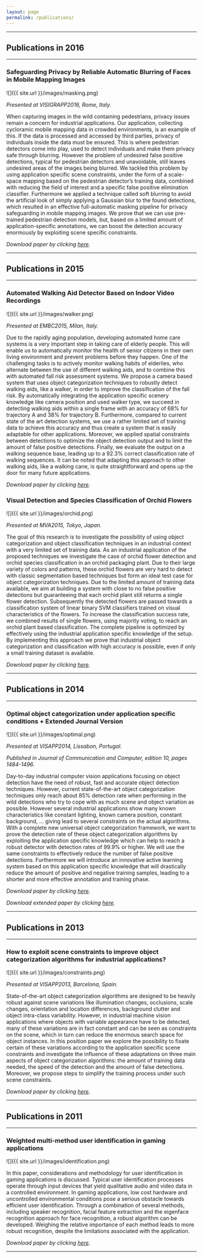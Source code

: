 ```yaml
---
layout: page
permalink: /publications/
---
```


----------------------------------------------------------------

## Publications in 2016

----------------------------------------------------------------

### Safeguarding Privacy by Reliable Automatic Blurring of Faces in Mobile Mapping Images

![]({{ site.url }}/images/masking.png)

*Presented at VISIGRAPP2016, Rome, Italy.*

When capturing images in the wild containing pedestrians, privacy issues remain a concern for industrial applications. Our application, collecting cycloramic mobile mapping data in crowded environments, is an example of this. If the data is processed and accessed by third parties, privacy of individuals inside the data must be ensured. This is where pedestrian detectors come into play, used to detect individuals and make them privacy safe through blurring. However the problem of undesired false positive detections, typical for pedestrian detectors and unavoidable, still leaves undesired areas of the images being blurred. We tackled this problem by using application specific scene constraints, under the form of a scale-space mapping based on the pedestrian detector’s training data, combined with reducing the field of interest and a specific false positive elimination classifier. Furthermore we applied a technique called soft blurring to avoid the artificial look of simply applying a Gaussian blur to the found detections, which resulted in an effective full-automatic masking pipeline for privacy safeguarding in mobile mapping images. We prove that we can use pre-trained pedestrian detection models, but, based on a limited amount of application-specific annotations, we can boost the detection accuracy enormously by exploiting scene specific constraints.

*Download paper by clicking [here](https://lirias.kuleuven.be/bitstream/123456789/516446/2/VISAPP2016.pdf).*

----------------------------------------------------------------

## Publications in 2015

----------------------------------------------------------------

### Automated Walking Aid Detector Based on Indoor Video Recordings

![]({{ site.url }}/images/walker.png)

*Presented at EMBC2015, Milan, Italy.*

Due to the rapidly aging population, developing automated home care systems is a very important step in taking care of elderly people. This will enable us to automatically monitor the health of senior citizens in their own living environment and prevent problems before they happen. One of the challenging tasks is to actively monitor walking habits of elderlies, who alternate between the use of different walking aids, and to combine this with automated fall risk assessment systems. We propose a camera based system that uses object categorization techniques to robustly detect walking aids, like a walker, in order to improve the classification of the fall risk. By automatically integrating the application specific scenery knowledge like camera position and used walker type, we succeed in detecting walking aids within a single frame with an accuracy of 68% for trajectory A and 38% for trajectory B. Furthermore, compared to current state of the art detection systems, we use a rather limited set of training data to achieve this accuracy and thus create a system that is easily adaptable for other applications. Moreover, we applied spatial constraints between detections to optimize the object detection output and to limit the amount of false positive detections. Finally, we evaluate the output on a walking sequence base, leading up to a 92.3% correct classification rate of walking sequences. It can be noted that adapting this approach to other walking aids, like a walking cane, is quite straightforward and opens up the door for many future applications.

*Download paper by clicking [here](https://lirias.kuleuven.be/bitstream/123456789/499873/1/EMBC2015.pdf).*

### Visual Detection and Species Classification of Orchid Flowers

![]({{ site.url }}/images/orchid.png)

*Presented at MVA2015, Tokyo, Japan.*

The goal of this research is to investigate the possibility of using object categorization and object classification techniques in an industrial context with a very limited set of training data. As an industrial application of the proposed techniques we investigate the case of orchid flower detection and orchid species classification in an orchid packaging plant. Due to their large variety of colors and patterns, these orchid flowers are very hard to detect with classic segmentation based techniques but form an ideal test case for object categorization techniques. Due to the limited amount of training data available, we aim at building a system with close to no false positive detections but guaranteeing that each orchid plant still returns a single flower detection. Subsequently the detected flowers are passed towards a classification system of linear binary SVM classifiers trained on visual characteristics of the flowers. To increase the classification success rate, we combined results of single flowers, using majority voting, to reach an orchid plant based classification. The complete pipeline is optimized by effectively using the industrial application specific knowledge of the setup. By implementing this approach we prove that industrial object categorization and classification with high accuracy is possible, even if only a small training dataset is available.

*Download paper by clicking [here](https://lirias.kuleuven.be/bitstream/123456789/499870/1/14-22.pdf).*

----------------------------------------------------------------

## Publications in 2014

----------------------------------------------------------------

### Optimal object categorization under application specific conditions + Extended Journal Version

![]({{ site.url }}/images/optimal.png)

*Presented at VISAPP2014, Lissabon, Portugal.*

*Published in Journal of Communication and Computer, edition 10, pages 1484-1496.*

Day-to-day industrial computer vision applications focusing on object detection have the need of robust, fast and accurate object detection techniques. However, current state-of-the-art object categorization techniques only reach about 85% detection rate when performing in the wild detections who try to cope with as much scene and object variation as possible. However several industrial applications show many known characteristics like constant lighting, known camera position, constant background, … giving lead to several constraints on the actual algorithms. With a complete new universal object categorization framework, we want to prove the detection rate of these object categorization algorithms by exploiting the application specific knowledge which can help to reach a robust detector with detection rates of 99.9% or higher. We will use the same constraints to effectively reduce the number of false positive detections. Furthermore we will introduce an innovative active learning system based on this application specific knowledge that will drastically reduce the amount of positive and negative training samples, leading to a shorter and more effective annotation and training phase.

*Download paper by clicking [here](https://lirias.kuleuven.be/bitstream/123456789/435081/2/paper+doctoral+consortium.pdf).*

*Download extended paper by clicking [here](http://www.davidpublishing.com/DownLoad/?id=16291).*

----------------------------------------------------------------

## Publications in 2013

----------------------------------------------------------------

### How to exploit scene constraints to improve object categorization algorithms for industrial applications?

![]({{ site.url }}/images/constraints.png)

*Presented at VISAPP2013, Barcelona, Spain.*

State-of-the-art object categorization algorithms are designed to be heavily robust against scene variations like illumination changes, occlusions, scale changes, orientation and location differences, background clutter and object intra-class variability. However, in industrial machine vision applications where objects with variable appearance have to be detected, many of these variations are in fact constant and can be seen as constraints on the scene, which in turn can reduce the enormous search space for object instances. In this position paper we explore the possibility to fixate certain of these variations according to the application specific scene constraints and investigate the influence of these adaptations on three main aspects of object categorization algorithms: the amount of training data needed, the speed of the detection and the amount of false detections. Moreover, we propose steps to simplify the training process under such scene constraints.

*Download paper by clicking [here](http://eavise.be/papers/VISAPP2013.pdf).*

----------------------------------------------------------------

## Publications in 2011

----------------------------------------------------------------

### Weighted multi-method user identification in gaming applications

![]({{ site.url }}/images/identification.png)

In this paper, considerations and methodology for user identification in gaming applications is discussed. Typical user identification processes operate through input devices that yield qualitative audio and video data in a controlled environment. In gaming applications, low cost hardware and uncontrolled environmental conditions pose a serious obstacle towards efficient user identification. Through a combination of several methods, including speaker recognition, facial feature extraction and the eigenface recognition approach for face recognition, a robust algorithm can be developed. Weighing the relative importance of each method leads to more robust recognition, despite the limitations associated with the application.

*Download paper by clicking [here](https://lirias.kuleuven.be/bitstream/123456789/390669/1/Weighted+multi-method+user+identification+in+gaming+applications.pdf).*

----------------------------------------------------------------
